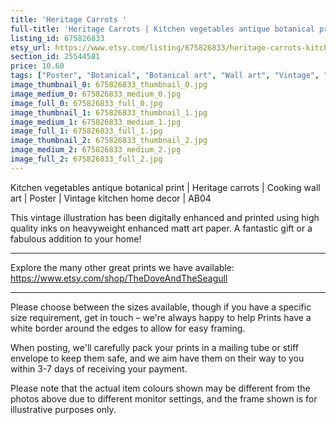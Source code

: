 ```yaml
---
title: 'Heritage Carrots '
full-title: 'Heritage Carrots | Kitchen vegetables antique botanical print | Cooking wall art | Poster | Vintage kitchen home decor | AB04'
listing_id: 675826833
etsy_url: https://www.etsy.com/listing/675826833/heritage-carrots-kitchen-vegetables?utm_source=site&utm_medium=api&utm_campaign=api
section_id: 25544581
price: 10.60
tags: ["Poster", "Botanical", "Botanical art", "Wall art", "Vintage", "Art poster", "Kitchen wall art", "Vegetables print", "Vegetables poster", "Home decor", "Kitchen print", "Antique botanical", "Album Benary"]
image_thumbnail_0: 675826833_thumbnail_0.jpg
image_medium_0: 675826833_medium_0.jpg
image_full_0: 675826833_full_0.jpg
image_thumbnail_1: 675826833_thumbnail_1.jpg
image_medium_1: 675826833_medium_1.jpg
image_full_1: 675826833_full_1.jpg
image_thumbnail_2: 675826833_thumbnail_2.jpg
image_medium_2: 675826833_medium_2.jpg
image_full_2: 675826833_full_2.jpg
---
```

Kitchen vegetables antique botanical print | Heritage carrots | Cooking wall art | Poster | Vintage kitchen home decor | AB04

This vintage illustration has been digitally enhanced and printed using high quality inks on heavyweight enhanced matt art paper. A fantastic gift or a fabulous addition to your home!
 
---

Explore the many other great prints we have available: https://www.etsy.com/shop/TheDoveAndTheSeagull

---

Please choose between the sizes available, though if you have a specific size requirement, get in touch – we&#39;re always happy to help Prints have a white border around the edges to allow for easy framing.

When posting, we&#39;ll carefully pack your prints in a mailing tube or stiff envelope to keep them safe, and we aim have them on their way to you within 3-7 days of receiving your payment.

Please note that the actual item colours shown may be different from the photos above due to different monitor settings, and the frame shown is for illustrative purposes only.
